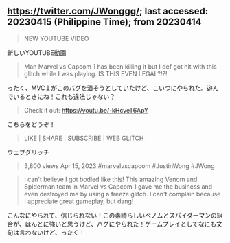 ## https://twitter.com/JWonggg/; last accessed: 20230415 (Philippine Time); from 20230414

> NEW YOUTUBE VIDEO 

新しいYOUTUBE動画

> Man Marvel vs Capcom 1 has been killing it but I def got hit with this glitch while I was playing. IS THIS EVEN LEGAL?!?! 

ったく、MVC１がこのバグを潰そうとしていたけど、こいつにやられた。遊んでいるときにね！これも違法じゃない？

> Check it out: https://youtu.be/-kHcveT6ApY 

こちらをどうぞ！

> LIKE | SHARE | SUBSCRIBE | WEB GLITCH

ウェブグリッチ

> 3,800 views Apr 15, 2023 #marvelvscapcom #JustinWong #JWong 

> I can't believe I got bodied like this! This amazing Venom and Spiderman team in Marvel vs Capcom 1 gave me the business and even destroyed me by using a freeze glitch. I can't complain because I appreciate great gameplay, but dang!

こんなにやられて、信じられない！この素晴らしいベノムとスパイダーマンの組合が、ほんとに強いと思うけど、バグにやられた！ゲームプレイとしてなにも文句は言わないけど、ったく！



